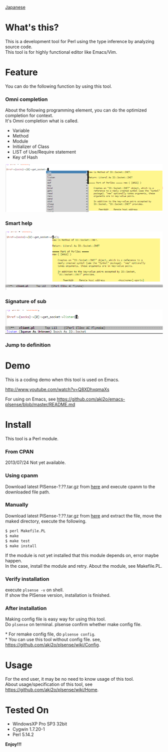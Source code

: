 [Japanese](https://github.com/aki2o/plsense/blob/master/README-ja.md)

What's this?
============

This is a development tool for Perl using the type inference by analyzing source code.  
This tool is for highly functional editor like Emacs/Vim.


Feature
=======

You can do the following function by using this tool.

### Omni completion

About the following programming element, you can do the optimized completion for context.  
It's Omni completion what is called.  

* Variable
* Method
* Module
* Initializer of Class
* LIST of Use/Require statement
* Key of Hash

![demo1](image/demo1.png)

### Smart help

![demo1](image/demo2.png)

### Signature of sub

![demo1](image/demo3.png)

### Jump to definition


Demo
====

This is a coding demo when this tool is used on Emacs.

http://www.youtube.com/watch?v=Q8XDhxqmaXs

For using on Emacs, see https://github.com/aki2o/emacs-plsense/blob/master/README.md


Install
=======

This tool is a Perl module.

### From CPAN

2013/07/24 Not yet available.

### Using cpanm

Download latest PlSense-?.??.tar.gz from [here](https://github.com/aki2o/plsense/releases)
and execute cpanm to the downloaded file path.

### Manually

Download latest PlSense-?.??.tar.gz from [here](https://github.com/aki2o/plsense/releases)
and extract the file, move the maked directory, execute the following.

```
$ perl Makefile.PL
$ make
$ make test
$ make install
```

If the module is not yet installed that this module depends on, error maybe happen.  
In the case, install the module and retry. About the module, see Makefile.PL.

### Verify installation

execute `plsense -v` on shell.  
If show the PlSense version, installation is finished.

### After installation

Making config file is easy way for using this tool.  
Do `plsense` on terminal. plsense confirm whether make config file.  

\* For remake config file, do `plsense config`.  
\* You can use this tool without config file. see, https://github.com/aki2o/plsense/wiki/Config.  


Usage
=====

For the end user, it may be no need to know usage of this tool.  
About usage/specification of this tool, see https://github.com/aki2o/plsense/wiki/Home.  


Tested On
=========

* WindowsXP Pro SP3 32bit
* Cygwin 1.7.20-1
* Perl 5.14.2


**Enjoy!!!**

